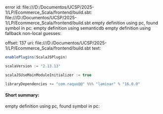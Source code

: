 error id: file:///D:/Documentos/UCSP/2025-1/LP/Ecommerce_Scala/frontend/build.sbt:
file:///D:/Documentos/UCSP/2025-1/LP/Ecommerce_Scala/frontend/build.sbt
empty definition using pc, found symbol in pc: 
empty definition using semanticdb
empty definition using fallback
non-local guesses:

offset: 137
uri: file:///D:/Documentos/UCSP/2025-1/LP/Ecommerce_Scala/frontend/build.sbt
text:
```scala
enablePlugins(ScalaJSPlugin)

scalaVersion := "2.13.13"

scalaJSUseMainModuleInitializer := true

libraryDependencies += "com.raquo@@" %%% "laminar" % "16.0.0"

```


#### Short summary: 

empty definition using pc, found symbol in pc: 
